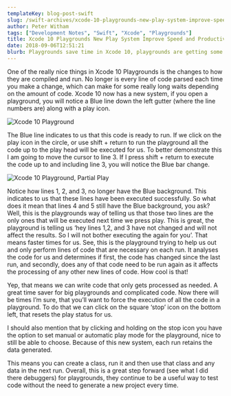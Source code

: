 ```yaml
---
templateKey: blog-post-swift
slug: /swift-archives/xcode-10-playgrounds-new-play-system-improve-speed-and-productivity/
author: Peter Witham
tags: ["Development Notes", "Swift", "Xcode", "Playgrounds"]
title: Xcode 10 Playgrounds New Play System Improve Speed and Productivity.
date: 2018-09-06T12:51:21
blurb: Playgrounds save time in Xcode 10, playgrounds are getting some serious love in the speed department. Here's the new play system.
---
```


One of the really nice things in Xcode 10 Playgrounds is the changes to how they are compiled and run. No longer is every line of code parsed each time you make a change, which can make for some really long waits depending on the amount of code. Xcode 10 now has a new system, if you open a playground, you will notice a Blue line down the left gutter (where the line numbers are) along with a play icon.

![Xcode 10 Playground](https://peterwitham.com/wp-content/uploads/2018/09/xcode10-pg-blue.png)

The Blue line indicates to us that this code is ready to run. If we click on the play icon in the circle, or use shift + return to run the playground all the code up to the play head will be executed for us. To better demonstrate this I am going to move the cursor to line 3. If I press shift + return to execute the code up to and including line 3, you will notice the Blue bar change.

![Xcode 10 Playground, Partial Play](https://peterwitham.com/wp-content/uploads/2018/09/xcode10-partial-playground.png)

Notice how lines 1, 2, and 3, no longer have the Blue background. This indicates to us that these lines have been executed successfully. So what does it mean that lines 4 and 5 still have the Blue background, you ask? Well, this is the playgrounds way of telling us that those two lines are the only ones that will be executed next time we press play. This is great, the playground is telling us ‘hey lines 1,2, and 3 have not changed and will not affect the results. So I will not bother executing the again for you’. That means faster times for us. See, this is the playground trying to help us out and only perform lines of code that are necessary on each run. It analyses the code for us and determines if first, the code has changed since the last run, and secondly, does any of that code need to be run again as it affects the processing of any other new lines of code. How cool is that!

Yep, that means we can write code that only gets processed as needed. A great time saver for big playgrounds and complicated code. Now there will be times I’m sure, that you’ll want to force the execution of all the code in a playground. To do that we can click on the square ‘stop’ icon on the bottom left, that resets the play status for us.

I should also mention that by clicking and holding on the stop icon you have the option to set manual or automatic play mode for the playground, nice to still be able to choose. Because of this new system, each run retains the data generated.

This means you can create a class, run it and then use that class and any data in the next run. Overall, this is a great step forward (see what I did there debuggers) for playgrounds, they continue to be a useful way to test code without the need to generate a new project every time.
